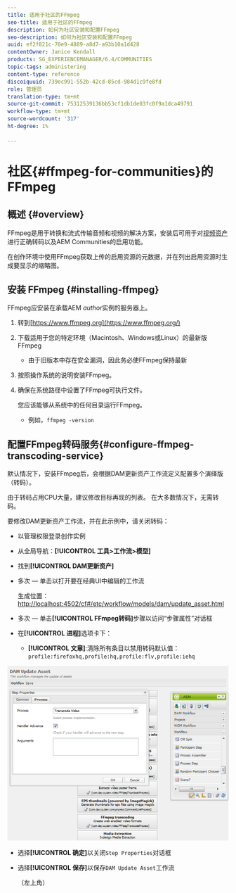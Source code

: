 ```yaml
---
title: 适用于社区的FFmpeg
seo-title: 适用于社区的FFmpeg
description: 如何为社区安装和配置FFmpeg
seo-description: 如何为社区安装和配置FFmpeg
uuid: ef2f821c-70e9-4889-a8d7-a93b10a1d428
contentOwner: Janice Kendall
products: SG_EXPERIENCEMANAGER/6.4/COMMUNITIES
topic-tags: administering
content-type: reference
discoiquuid: 739ec991-552b-42cd-85cd-984d1c9fe8fd
role: 管理员
translation-type: tm+mt
source-git-commit: 75312539136bb53cf1db1de03fc0f9a1dca49791
workflow-type: tm+mt
source-wordcount: '317'
ht-degree: 1%

---
```



# 社区{#ffmpeg-for-communities}的FFmpeg

## 概述 {#overview}

FFmpeg是用于转换和流式传输音频和视频的解决方案，安装后可用于对[视频资产](../../help/sites-authoring/default-components-foundation.md#video)进行正确转码以及AEM Communities的启用功能。

在创作环境中使用FFmpeg获取上传的启用资源的元数据，并在列出启用资源时生成要显示的缩略图。

## 安装 FFmpeg {#installing-ffmpeg}

FFmpeg应安装在承载AEM *author*&#x200B;实例的服务器上。

1. 转到[https://www.ffmpeg.org](https://www.ffmpeg.org/)
1. 下载适用于您的特定环境（Macintosh、Windows或Linux）的最新版FFmpeg

   * 由于旧版本中存在安全漏洞，因此务必使FFmpeg保持最新

1. 按照操作系统的说明安装FFmpeg。

1. 确保在系统路径中设置了FFmpeg可执行文件。

   您应该能够从系统中的任何目录运行FFmpeg。

   * 例如，`ffmpeg -version`

## 配置FFmpeg转码服务{#configure-ffmpeg-transcoding-service}

默认情况下，安装FFmpeg后，会根据DAM更新资产工作流定义配置多个演绎版（转码）。

由于转码占用CPU大量，建议修改目标再现的列表。 在大多数情况下，无需转码。

要修改DAM更新资产工作流，并在此示例中，请关闭转码：

* 以管理权限登录创作实例
* 从全局导航：**[!UICONTROL 工具>工作流>模型]**
* 找到&#x200B;**[!UICONTROL DAM更新资产]**
* 多次 — 单击以打开要在经典UI中编辑的工作流

   生成位置：[http://localhost:4502/cf#/etc/workflow/models/dam/update_asset.html](http://localhost:4502/cf#/etc/workflow/models/dam/update_asset.html)

* 多次 — 单击&#x200B;**[!UICONTROL FFmpeg转码]**&#x200B;步骤以访问“步骤属性”对话框
* 在&#x200B;**[!UICONTROL 进程]**&#x200B;选项卡下：

   * **[!UICONTROL 文章]**:清除所有条目以禁用转码默认值：  `profile:firefoxhq,profile:hq,profile:flv,profile:iehq`

![chlimage_1-372](assets/chlimage_1-372.png)

* 选择&#x200B;**[!UICONTROL 确定]**&#x200B;以关闭`Step Properties`对话框

* 选择&#x200B;**[!UICONTROL 保存]**&#x200B;以保存`DAM Update Asset`工作流

   （左上角）

